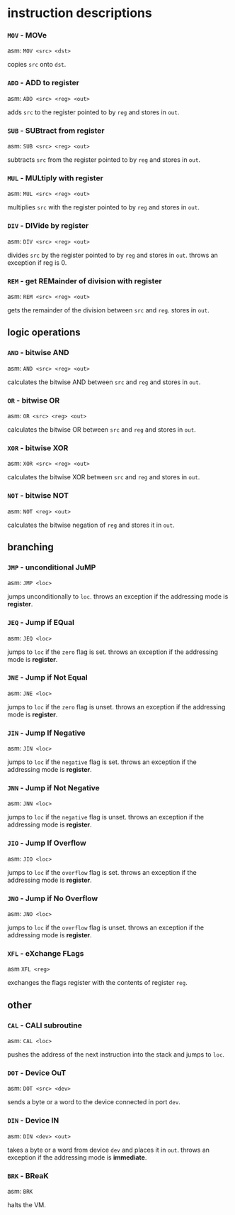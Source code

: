 # instruction descriptions

### `MOV` - MOVe
asm: `MOV <src> <dst>`

copies `src` onto `dst`.

### `ADD` - ADD to register
asm: `ADD <src> <reg> <out>`

adds `src` to the register pointed to by `reg` and stores in `out`.

### `SUB` - SUBtract from register
asm: `SUB <src> <reg> <out>`

subtracts `src` from the register pointed to by `reg` and stores in `out`.

### `MUL` - MULtiply with register
asm: `MUL <src> <reg> <out>`

multiplies `src` with the register pointed to by `reg` and stores in `out`.

### `DIV` - DIVide by register
asm: `DIV <src> <reg> <out>`

divides `src` by the register pointed to by `reg` and stores in `out`.
throws an exception if reg is 0.

### `REM` - get REMainder of division with register
asm: `REM <src> <reg> <out>`

gets the remainder of the division between `src` and `reg`. stores in `out`.

## logic operations

### `AND` - bitwise AND
asm: `AND <src> <reg> <out>`

calculates the bitwise AND between `src` and `reg` and stores in `out`.

### `OR` - bitwise OR
asm: `OR <src> <reg> <out>`

calculates the bitwise OR between `src` and `reg` and stores in `out`.

### `XOR` - bitwise XOR
asm: `XOR <src> <reg> <out>`

calculates the bitwise XOR between `src` and `reg` and stores in `out`.

### `NOT` - bitwise NOT
asm: `NOT <reg> <out>`

calculates the bitwise negation of `reg` and stores it in `out`.

## branching

### `JMP` - unconditional JuMP
asm: `JMP <loc>`

jumps unconditionally to `loc`.
throws an exception if the addressing mode is **register**.

### `JEQ` - Jump if EQual
asm: `JEQ <loc>`

jumps to `loc` if the `zero` flag is set.
throws an exception if the addressing mode is **register**.

### `JNE` - Jump if Not Equal
asm: `JNE <loc>`

jumps to `loc` if the `zero` flag is unset.
throws an exception if the addressing mode is **register**.

### `JIN` - Jump If Negative
asm: `JIN <loc>`

jumps to `loc` if the `negative` flag is set.
throws an exception if the addressing mode is **register**.

### `JNN` - Jump if Not Negative
asm: `JNN <loc>`

jumps to `loc` if the `negative` flag is unset.
throws an exception if the addressing mode is **register**.

### `JIO` - Jump If Overflow
asm: `JIO <loc>`

jumps to `loc` if the `overflow` flag is set.
throws an exception if the addressing mode is **register**.

### `JNO` - Jump if No Overflow
asm: `JNO <loc>`

jumps to `loc` if the `overflow` flag is unset.
throws an exception if the addressing mode is **register**.

### `XFL` - eXchange FLags
asm `XFL <reg>`

exchanges the flags register with the contents of register `reg`.

## other

### `CAL` - CALl subroutine
asm: `CAL <loc>`

pushes the address of the next instruction into the stack and jumps to `loc`.

### `DOT` - Device OuT
asm: `DOT <src> <dev>`

sends a byte or a word to the device connected in port `dev`.

### `DIN` - Device IN
asm: `DIN <dev> <out>`

takes a byte or a word from device `dev` and places it in `out`.
throws an exception if the addressing mode is **immediate**.

### `BRK` - BReaK
asm: `BRK`

halts the VM.
